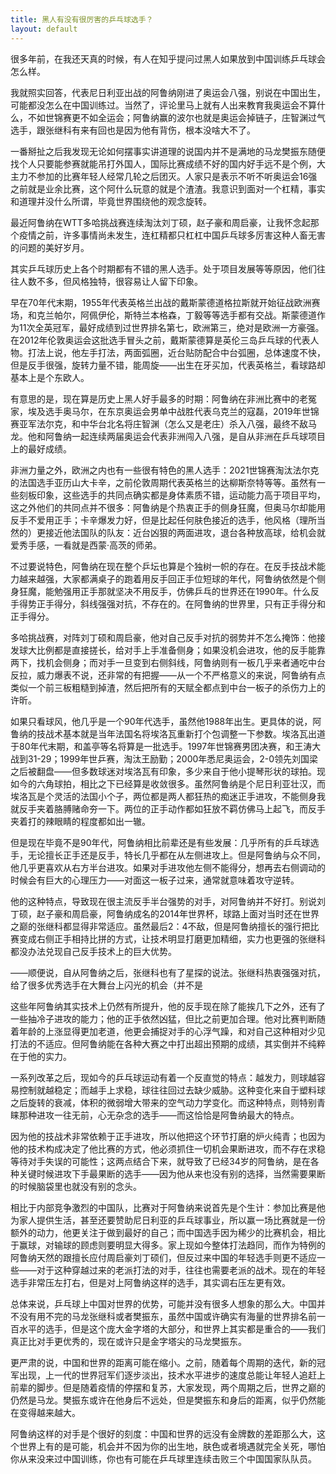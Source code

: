 ```yaml
---
title: 黑人有没有很厉害的乒乓球选手？
layout: default
---
```


很多年前，在我还天真的时候，有人在知乎提问过黑人如果放到中国训练乒乓球会怎么样。

我就照实回答，代表尼日利亚出战的阿鲁纳刚进了奥运会八强，别说在中国出生，可能都没怎么在中国训练过。当然了，评论里马上就有人出来教育我奥运会不算什么，不如世锦赛更不如全运会；阿鲁纳赢的波尔也就是奥运会掉链子，庄智渊过气选手，跟张继科有来有回也是因为他有背伤，根本没啥大不了。

一番掰扯之后我发现无论如何摆事实讲道理的说国内并不是满地的马龙樊振东随便找个人只要能参赛就能吊打外国人，国际比赛成绩不好的国内好手远不是个例，大主力不参加的比赛年轻人经常几轮之后团灭。人家只是表示不听不听奥运会16强之前就是业余比赛，这个阿什么玩意的就是个渣渣。我意识到面对一个杠精，事实和道理并没什么所谓，毕竟世界围绕他的观念旋转。

最近阿鲁纳在WTT多哈挑战赛连续淘汰刘丁硕，赵子豪和周启豪，让我怀念起那个疫情之前，许多事情尚未发生，连杠精都只杠杠中国乒乓球多厉害这种人畜无害的问题的美好岁月。

其实乒乓球历史上各个时期都有不错的黑人选手。处于项目发展等等原因，他们往往人数不多，但风格独特，很容易让人留下印象。

早在70年代末期，1955年代表英格兰出战的戴斯蒙德道格拉斯就开始征战欧洲赛场，和克兰帕尔，阿佩伊伦，斯特兰本格森，丁毅等等选手都有交战。斯蒙德道作为11次全英冠军，最好成绩到过世界排名第七，欧洲第三，绝对是欧洲一方豪强。在2012年伦敦奥运会这批选手冒头之前，戴斯蒙德算是英伦三岛乒乓球的代表人物。打法上说，他左手打法，两面弧圈，近台贴防配合中台弧圈，总体速度不快，但是反手很强，旋转力量不错，能周旋——出生在牙买加，代表英格兰，看球路却基本上是个东欧人。

有意思的是，现在算是历史上黑人好手最多的时期：阿鲁纳在非洲比赛中的老冤家，埃及选手奥马尔，在东京奥运会男单中战胜代表乌克兰的寇磊，2019年世锦赛亚军法尔克，和中华台北名将庄智渊（怎么又是老庄）杀入八强，最终不敌马龙。他和阿鲁纳一起连续两届奥运会代表非洲闯入八强，是自从非洲在乒乓球项目上的最好成绩。

非洲力量之外，欧洲之内也有一些很有特色的黑人选手：2021世锦赛淘汰法尔克的法国选手亚历山大卡辛，之前伦敦周期代表英格兰的达柳斯奈特等等。虽然有一些刻板印象，这些选手的共同点确实都是身体素质不错，运动能力高于项目平均，这之外他们的共同点并不很多：阿鲁纳是个热衷正手的侧身狂魔，但奥马尔却能用反手不爱用正手；卡辛爆发力好，但是比起任何肤色接近的选手，他风格（理所当然的）更接近他法国队的队友：近台凶狠的两面进攻，退台各种放高球，给机会就爱秀手感，一看就是西蒙·高茨的师弟。

不过要说特色，阿鲁纳在现在整个乒坛也算是个独树一帜的存在。在反手技战术能力越来越强，大家都满桌子的跑着用反手回正手位短球的年代，阿鲁纳依然是个侧身狂魔，能勉强用正手那就坚决不用反手，仿佛乒乓的世界还在1990年。什么反手得势正手得分，斜线强强对抗，不存在的。在阿鲁纳的世界里，只有正手得分和正手得分。

多哈挑战赛，对阵刘丁硕和周启豪，他对自己反手对抗的弱势并不怎么掩饰：他接发球大比例都是直接搓长，给对手上手准备侧身；如果没机会进攻，他的反手能靠两下，找机会侧身；而对手一旦变到右侧斜线，阿鲁纳则有一板几乎来者通吃中台反拉，威力爆表不说，还非常的有把握——从一个不严格意义的来说，阿鲁纳有点类似一个前三板粗糙到掉渣，然后把所有的天赋全都点到中台一板子的杀伤力上的许昕。

如果只看球风，他几乎是一个90年代选手，虽然他1988年出生。更具体的说，阿鲁纳的技战术基本就是当年法国名将埃洛瓦重新打个包调整一下参数。埃洛瓦出道于80年代末期，和盖亭等名将算是一批选手。1997年世锦赛男团决赛，和王涛大战到31-29；1999年世乒赛，淘汰王励勤；2000年悉尼奥运会，2-0领先刘国梁之后被翻盘——但多数球迷对埃洛瓦有印象，多少来自于他小提琴形状的球拍。现如今的六角球拍，相比之下已经算是收敛很多。虽然阿鲁纳是个尼日利亚壮汉，而埃洛瓦是个灵活的法国小个子，两位都是两人都狂热的痴迷正手进攻，不能侧身我就反手夹着胳膊赌命夯一下。两位的正手动作都如狂放不羁仿佛马上起飞，而反手夹着打的辣眼睛的程度都如出一辙。

但是现在毕竟不是90年代，阿鲁纳相比前辈还是有些发展：几乎所有的乒乓球选手，无论擅长正手还是反手，特长几乎都在从左侧进攻上。但是阿鲁纳与众不同，他几乎更喜欢从右方半台进攻。如果对手进攻他左侧不能得分，想再去右侧调动的时候会有巨大的心理压力——对面这一板子过来，通常就意味着攻守逆转。

他的这种特点，导致现在很主流反手半台强势的对手，对阿鲁纳并不好打。别说刘丁硕，赵子豪和周启豪，阿鲁纳成名的2014年世界杯，球路上面对当时还在世界之巅的张继科都显得非常适应。虽然最后2：4不敌，但是阿鲁纳擅长的强行把比赛变成右侧正手相持比拼的方式，让技术明显打磨更加精细，实力也更强的张继科都没办法兑现自己反手技术上的巨大优势。

——顺便说，自从阿鲁纳之后，张继科也有了星探的说法。张继科热衷强强对抗，给了很多优秀选手在大舞台上闪光的机会（并不是


这些年阿鲁纳其实技术上仍然有所提升，他的反手现在除了能挨几下之外，还有了一些抽冷子进攻的能力；他的正手依然凶猛，但比之前更加合理。他对比赛判断随着年龄的上涨显得更加老道，他更会捕捉对手的心浮气躁，和对自己这种相对少见打法的不适应。但阿鲁纳能在各种大赛之中打出超出预期的成绩，其实倒并不纯粹在于他的实力。

一系列改革之后，现如今的乒乓球运动有着一个反直觉的特点：越发力，则球越容易控制就越稳定；而越手上求稳，球往往回过去缺少威胁。这种变化来自于塑料球之后旋转的衰减，体积的微弱增大带来的空气动力学变化。而这种特点，则特别青睐那种进攻一往无前，心无杂念的选手——而这恰恰是阿鲁纳最大的特点。

因为他的技战术非常依赖于正手进攻，所以他把这个环节打磨的炉火纯青；也因为他的技术构成决定了他比赛的方式，他必须抓住一切机会果断进攻，而不存在求稳等待对手失误的可能性；这两点结合下来，就导致了已经34岁的阿鲁纳，是在各种关键时候进攻下手最果断的选手——因为他从来也没有别的选择，当然需要果断的时候脑袋里也就没有别的念头。

相比于内部竞争激烈的中国队，比赛对于阿鲁纳来说首先是个生计：参加比赛是他为家人提供生活，甚至还要赞助尼日利亚的乒乓球事业，所以赢一场比赛就是一份额外的动力，他更关注于做到最好的自己；而中国选手因为稀少的比赛机会，相比于赢球，对输球的顾虑则要明显大得多。家上现如今整体打法趋同，而作为特例的阿鲁纳天然的跟擅长应付周启豪刘丁硕们，但反过来中国的年轻选手则更不适应一些——对于这种穿越过来的老派打法的对手，往往也需要老派的战术。现在的年轻选手非常压左打右，但是对上阿鲁纳这样的选手，其实调右压左更有效。

总体来说，乒乓球上中国对世界的优势，可能并没有很多人想象的那么大。中国并不没有用不完的马龙张继科或者樊振东，虽然中国或许确实有海量的世界排名前一百水平的选手，但是这个庞大金字塔的大部分，和世界上其实都是重合的——我们真正比对手更优秀的，现在或许只是金字塔尖的马龙樊振东。

更严肃的说，中国和世界的距离可能在缩小。之前，随着每个周期的迭代，新的冠军出现，上一代的世界冠军们逐步淡出，技术水平进步的速度总能让年轻人追赶上前辈的脚步。但是随着疫情的停摆和复苏，大家发现，两个周期之后，世界之巅的仍然是马龙。樊振东或许在他身后不远处，但是樊振东和身后的距离，似乎仍然能在变得越来越大。

阿鲁纳这样的对手是个很好的刻度：中国和世界的远没有金牌数的差距那么大，这个世界上有的是可能，机会并不因为你的出生地，肤色或者境遇就完全关死，哪怕你从来没来过中国训练，你也有可能在乒乓球里连续击败三个中国国家队队员。